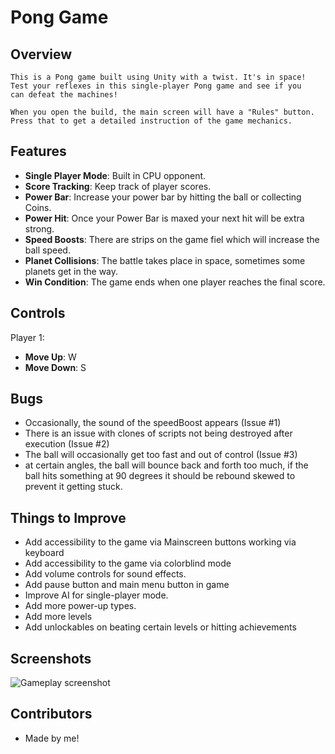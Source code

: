 # Pong Game

## Overview

    This is a Pong game built using Unity with a twist. It's in space!
    Test your reflexes in this single-player Pong game and see if you
    can defeat the machines!
    
    When you open the build, the main screen will have a "Rules" button. 
    Press that to get a detailed instruction of the game mechanics.

## Features

- **Single Player Mode**: Built in CPU opponent.
- **Score Tracking**: Keep track of player scores.
- **Power Bar**: Increase your power bar by hitting the ball or collecting Coins. 
- **Power Hit**: Once your Power Bar is maxed your next hit will be extra strong.
- **Speed Boosts**: There are strips on the game fiel which will increase the ball speed.
- **Planet Collisions**: The battle takes place in space, sometimes some planets get in the way.
- **Win Condition**: The game ends when one player reaches the final score.

## Controls

Player 1:
- **Move Up**: W
- **Move Down**: S

## Bugs

- Occasionally, the sound of the speedBoost appears (Issue #1)
- There is an issue with clones of scripts not being destroyed after execution (Issue #2)
- The ball will occasionally get too fast and out of control (Issue #3)
- at certain angles, the ball will bounce back and forth too much, if the ball hits something at 90 degrees it should be rebound skewed to prevent it getting stuck.

## Things to Improve

- Add accessibility to the game via Mainscreen buttons working via keyboard
- Add accessibility to the game via colorblind mode
- Add volume controls for sound effects.
- Add pause button and main menu button in game
- Improve AI for single-player mode.
- Add more power-up types.
- Add more levels
- Add unlockables on beating certain levels or hitting achievements

## Screenshots

![Gameplay screenshot](./Assets/Screenshots/screenshot-gameplay1.png)

## Contributors

- Made by me! 
